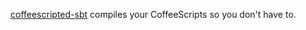 [coffeescripted-sbt](github.com/softprops/coffeescripted-sbt#readme) compiles your CoffeeScripts so you don't have to.
